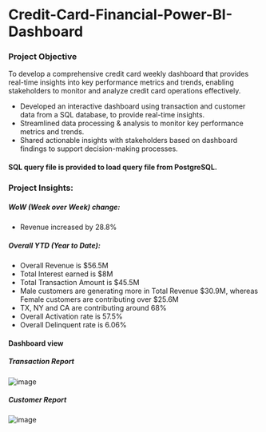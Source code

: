 # Credit-Card-Financial-Power-BI-Dashboard

### Project Objective
To develop a comprehensive credit card weekly dashboard that provides real-time insights into key performance metrics and trends, enabling stakeholders to monitor and analyze credit card operations effectively.
- Developed an interactive dashboard using transaction and customer data from a SQL database, to provide real-time insights.
- Streamlined data processing & analysis to monitor key performance metrics and trends.
- Shared actionable insights with stakeholders based on dashboard findings to support decision-making processes.

#### SQL query file is provided to load query file from PostgreSQL.

### Project Insights:
##### WoW (Week over Week) change:
- Revenue increased by 28.8%

##### Overall YTD (Year to Date):
- Overall Revenue is $56.5M
- Total Interest earned is $8M
- Total Transaction Amount is $45.5M
- Male customers are generating more in Total Revenue $30.9M, whereas Female customers are contributing over $25.6M
- TX, NY and CA are contributing around 68%
- Overall Activation rate is 57.5%
- Overall Delinquent rate is 6.06%


#### Dashboard view

##### Transaction Report
![image](https://github.com/SaurabhGirpunje/Credit-Card-Financial-Power-BI-Dashboard/assets/50319948/8c5592cb-7e92-474b-9888-86cd05ef169c)


##### Customer Report
![image](https://github.com/SaurabhGirpunje/Credit-Card-Financial-Power-BI-Dashboard/assets/50319948/ce4d1135-3da6-443d-b01b-61782b794498)
